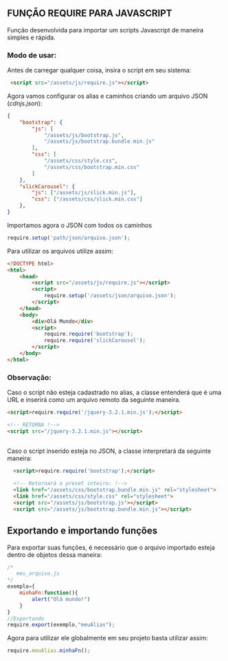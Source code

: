 ## FUNÇÃO REQUIRE PARA JAVASCRIPT 

Função desenvolvida para importar um scripts Javascript de maneira simples e rápida.

### Modo de usar:

Antes de carregar qualquer coisa, insira o script em seu sistema:

```html	
 <script src="/assets/js/require.js"></script>
```

Agora vamos configurar os alias e caminhos criando um arquivo JSON (*cdnjs.json*):

```json	
{
	"bootstrap": {
		"js": [
			"/assets/js/bootstrap.js",
			"/assets/js/bootstrap.bundle.min.js"
		],
		"css": [
			"/assets/css/style.css",
			"/assets/css/bootstrap.min.css"
		]
	},
	"slickCarousel": {
		"js": ["/assets/js/slick.min.js"],
		"css": ["/assets/css/slick.min.css"]
	},
}
```

Importamos  agora o JSON com todos os caminhos 

```javascript
require.setup('path/json/arquivo.json');
```
Para utilizar os arquivos utilize assim:
```html
<!DOCTYPE html>
<html>  
	<head>    
		<script src="/assets/js/require.js"></script>
		<script>
			require.setup('/assets/json/arquivo.json');
		</script>
	</head>
	<body>
		<div>Olá Mundo</div>
		<script>
			require.require('bootstrap');
			require.require('slickCarousel');
		</script>
	</body>
</html>
```
### Observação:
Caso o script não esteja cadastrado no alias, a classe entenderá que é uma URL e inserirá como um arquivo remoto da seguinte maneira.
```html
<script>require.require('/jquery-3.2.1.min.js');</script>

<!-- RETORNA !-->
<script src="/jquery-3.2.1.min.js"></script>
	
```
 Caso o script inserido esteja no JSON, a classe interpretará da seguinte maneira:
  ```html
	<script>require.require('bootstrap');</script>
	
	<!-- Retornará o preset inteiro: !-->
	<link href="/assets/css/bootstrap.bundle.min.js" rel="stylesheet">
	<link href="/assets/css/style.css" rel="stylesheet">
	<script src="/assets/js/bootstrap.js"></script>
	<script src="/assets/js/bootstrap.bundle.min.js"></script>

```


## Exportando e importando funções

Para exportar suas funções, é necessário que o arquivo importado esteja dentro de objetos dessa maneira:
```javascript
/* 
   meu_arquivo.js
*/
exemplo={
	minhaFn:function(){
		alert("Olá mundo!")
	}
}
//Exportando
require.export(exemplo,"meuAlias");
```

Agora para utilizar ele globalmente em seu projeto basta utilizar assim:
```javascript
require.meuAlias.minhaFn();
```